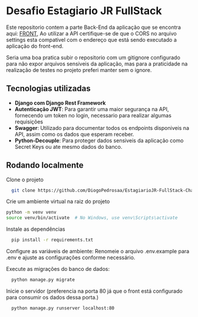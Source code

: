 
# Desafio Estagiario JR FullStack

Este repositorio contem a parte Back-End da aplicação que se encontra aqui: [FRONT](github.com/DiogoPedrosaa/EstagiarioJR-FullStack-Challenge-Front), Ao utilizar a API certifique-se de que o CORS no arquivo settings esta compativel com o endereço que está sendo executado a aplicação do front-end.

Seria uma boa pratica subir o repositorio com um gitignore configurado para não expor arquivos sensiveis da aplicação, mas para a praticidade na realização de testes no projeto preferi manter sem o ignore.





## Tecnologias utilizadas

- **Django com Django Rest Framework**
- **Autenticação JWT**: Para garantir uma maior segurança na API, fornecendo um token no login, necessario para realizar algumas requisições
- **Swagger**: Utilizado para documentar todos os endpoints disponiveis na API, assim como os dados que esperam receber.
- **Python-Decouple**: Para proteger dados sensiveis da aplicação como Secret Keys ou ate mesmo dados do banco.




## Rodando localmente

Clone o projeto

```bash
  git clone https://github.com/DiogoPedrosaa/EstagiarioJR-FullStack-Challenge
```

Crie um ambiente virtual na raiz do projeto

```bash
python -m venv venv
source venv/bin/activate  # No Windows, use venv\Scripts\activate
```

Instale as dependências

```bash
  pip install -r requirements.txt
```

Configure as variáveis de ambiente: Renomeie o arquivo .env.example para .env e ajuste as configurações conforme necessário.

Execute as migrações do banco de dados:

```bash
  python manage.py migrate
```

Inicie o servidor (preferencia na porta 80 já que o front está configurado para consumir os dados dessa porta.)

```bash
  python manage.py runserver localhost:80
```




